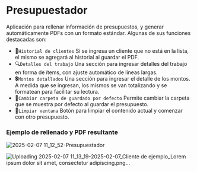 # Presupuestador

Aplicación para rellenar información de presupuestos, y generar automáticamente PDFs con un formato estándar. Algunas de sus funciones destacadas son:
- 🧑`Historial de clientes` Si se ingresa un cliente que no está en la lista, el mismo se agregará al historial al guardar el PDF.
- 🔍`Detalles del trabajo` Una sección para ingresar detalles del trabajo en forma de ítems, con ajuste automático de líneas largas.
- 💲`Montos detallados` Una sección para ingresar el detalle de los montos. A medida que se ingresan, los mismos se van totalizando y se formatean para facilitar su lectura.
- 🔄`Cambiar carpeta de guardado por defecto` Permite cambiar la carpeta que se muestra por defecto al guardar el presupuesto.
- 🧹`Limpiar ventana` Botón para limpiar el contenido actual y comenzar con otro presupuesto.

### Ejemplo de rellenado y PDF resultante
![2025-02-07 11_12_52-Presupuestador](https://github.com/user-attachments/assets/bd7b42c4-5487-484b-aeeb-6aa451bebd93)

![Uploading 2025-02-07 11_13_19-2025-02-07_Cliente de ejemplo_Lorem ipsum dolor sit amet, consectetur adipiscing.png…]()







